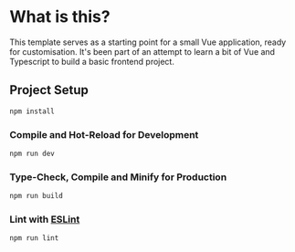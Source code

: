 # What is this?

This template serves as a starting point for a small Vue application, ready for customisation.
It's been part of an attempt to learn a bit of Vue and Typescript to build a basic frontend project.

## Project Setup

```sh
npm install
```

### Compile and Hot-Reload for Development

```sh
npm run dev
```

### Type-Check, Compile and Minify for Production

```sh
npm run build
```

### Lint with [ESLint](https://eslint.org/)

```sh
npm run lint
```
